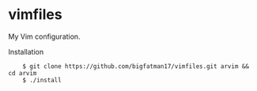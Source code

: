 # vimfiles
My Vim configuration.
  
Installation

        $ git clone https://github.com/bigfatman17/vimfiles.git arvim && cd arvim
        $ ./install
